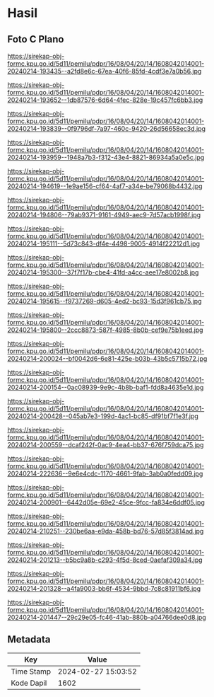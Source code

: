 # Hasil

## Foto C Plano

https://sirekap-obj-formc.kpu.go.id/5d11/pemilu/pdpr/16/08/04/20/14/1608042014001-20240214-193435--a2fd8e6c-67ea-40f6-85fd-4cdf3e7a0b56.jpg

https://sirekap-obj-formc.kpu.go.id/5d11/pemilu/pdpr/16/08/04/20/14/1608042014001-20240214-193652--1db87576-6d64-4fec-828e-19c457fc6bb3.jpg

https://sirekap-obj-formc.kpu.go.id/5d11/pemilu/pdpr/16/08/04/20/14/1608042014001-20240214-193839--0f9796df-7a97-460c-9420-26d56658ec3d.jpg

https://sirekap-obj-formc.kpu.go.id/5d11/pemilu/pdpr/16/08/04/20/14/1608042014001-20240214-193959--1948a7b3-f312-43e4-8821-86934a5a0e5c.jpg

https://sirekap-obj-formc.kpu.go.id/5d11/pemilu/pdpr/16/08/04/20/14/1608042014001-20240214-194619--1e9ae156-cf64-4af7-a34e-be79068b4432.jpg

https://sirekap-obj-formc.kpu.go.id/5d11/pemilu/pdpr/16/08/04/20/14/1608042014001-20240214-194806--79ab9371-9161-4949-aec9-7d57acb1998f.jpg

https://sirekap-obj-formc.kpu.go.id/5d11/pemilu/pdpr/16/08/04/20/14/1608042014001-20240214-195111--5d73c843-df4e-4498-9005-4914f22212d1.jpg

https://sirekap-obj-formc.kpu.go.id/5d11/pemilu/pdpr/16/08/04/20/14/1608042014001-20240214-195300--37f7f17b-cbe4-41fd-a4cc-aee17e8002b8.jpg

https://sirekap-obj-formc.kpu.go.id/5d11/pemilu/pdpr/16/08/04/20/14/1608042014001-20240214-195615--f9737269-d605-4ed2-bc93-15d3f961cb75.jpg

https://sirekap-obj-formc.kpu.go.id/5d11/pemilu/pdpr/16/08/04/20/14/1608042014001-20240214-195800--2ccc8873-587f-4985-8b0b-cef9e75b1eed.jpg

https://sirekap-obj-formc.kpu.go.id/5d11/pemilu/pdpr/16/08/04/20/14/1608042014001-20240214-200024--bf0042d6-6e81-425e-b03b-43b5c5715b72.jpg

https://sirekap-obj-formc.kpu.go.id/5d11/pemilu/pdpr/16/08/04/20/14/1608042014001-20240214-200154--0ac08939-9e9c-4b8b-baf1-fdd8a4635e1d.jpg

https://sirekap-obj-formc.kpu.go.id/5d11/pemilu/pdpr/16/08/04/20/14/1608042014001-20240214-200428--045ab7e3-199d-4ac1-bc85-df91bf7f1e3f.jpg

https://sirekap-obj-formc.kpu.go.id/5d11/pemilu/pdpr/16/08/04/20/14/1608042014001-20240214-200559--dcaf242f-0ac9-4ea4-bb37-676f759dca75.jpg

https://sirekap-obj-formc.kpu.go.id/5d11/pemilu/pdpr/16/08/04/20/14/1608042014001-20240214-222636--9e6e4cdc-1170-4661-9fab-3ab0a0fedd09.jpg

https://sirekap-obj-formc.kpu.go.id/5d11/pemilu/pdpr/16/08/04/20/14/1608042014001-20240214-200901--6442d05e-69e2-45ce-9fcc-fa834e6ddf05.jpg

https://sirekap-obj-formc.kpu.go.id/5d11/pemilu/pdpr/16/08/04/20/14/1608042014001-20240214-210251--230be6aa-e9da-458b-bd76-57d85f3814ad.jpg

https://sirekap-obj-formc.kpu.go.id/5d11/pemilu/pdpr/16/08/04/20/14/1608042014001-20240214-201213--b5bc9a8b-c293-4f5d-8ced-0aefaf309a34.jpg

https://sirekap-obj-formc.kpu.go.id/5d11/pemilu/pdpr/16/08/04/20/14/1608042014001-20240214-201328--a4fa9003-bb6f-4534-9bbd-7c8c81911bf6.jpg

https://sirekap-obj-formc.kpu.go.id/5d11/pemilu/pdpr/16/08/04/20/14/1608042014001-20240214-201447--29c29e05-fc46-41ab-880b-a04766dee0d8.jpg


## Metadata

| Key        | Value               |
| ---------- | ------------------- |
| Time Stamp | 2024-02-27 15:03:52 |
| Kode Dapil | 1602                |



